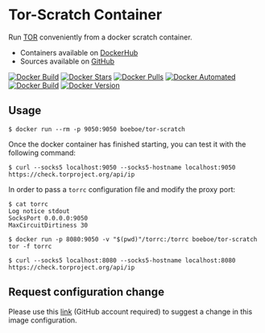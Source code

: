 # Tor-Scratch Container

Run [TOR](https://dist.torproject.org) conveniently from a docker scratch container.
 - Containers available on [DockerHub](https://hub.docker.com/r/boeboe/tor-scratch)
 - Sources available on [GitHub](https://github.com/boeboe/tor-scratch)

[![Docker Build](https://github.com/boeboe/tor-scratch/actions/workflows/docker-image.yml/badge.svg)](https://github.com/boeboe/tor-scratch/actions/workflows/docker-image.yml)
[![Docker Stars](https://img.shields.io/docker/stars/boeboe/tor-scratch)](https://hub.docker.com/r/boeboe/tor-scratch)
[![Docker Pulls](https://img.shields.io/docker/pulls/boeboe/tor-scratch)](https://hub.docker.com/r/boeboe/tor-scratch)
[![Docker Automated](https://img.shields.io/docker/cloud/automated/boeboe/tor-scratch)](https://hub.docker.com/r/boeboe/tor-scratch)
[![Docker Build](https://img.shields.io/docker/cloud/build/boeboe/tor-scratch)](https://hub.docker.com/r/boeboe/tor-scratch)
[![Docker Version](https://img.shields.io/docker/v/boeboe/tor-scratch?sort=semver)](https://hub.docker.com/r/boeboe/tor-scratch)

## Usage

```console
$ docker run --rm -p 9050:9050 boeboe/tor-scratch
```

Once the docker container has finished starting, you can test it with the following command:

```console
$ curl --socks5 localhost:9050 --socks5-hostname localhost:9050 https://check.torproject.org/api/ip
```

In order to pass a `torrc` configuration file and modify the proxy port:

```console
$ cat torrc 
Log notice stdout
SocksPort 0.0.0.0:9050
MaxCircuitDirtiness 30

$ docker run -p 8080:9050 -v "$(pwd)"/torrc:/torrc boeboe/tor-scratch tor -f torrc

$ curl --socks5 localhost:8080 --socks5-hostname localhost:8080 https://check.torproject.org/api/ip
```

## Request configuration change

Please use this [link](https://github.com/boeboe/tor-scratch/issues/new/choose) (GitHub account required) to suggest a change in this image configuration.

